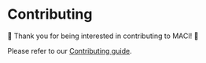 # Contributing

🎉 Thank you for being interested in contributing to MACI! 🎉

Please refer to our [Contributing guide](https://maci.pse.dev/docs/contributing).
